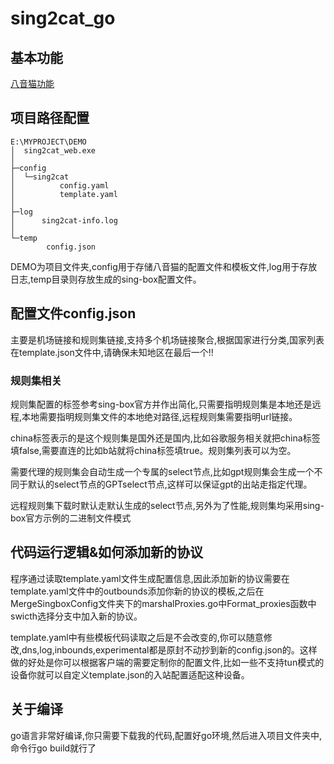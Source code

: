 # sing2cat_go
## 基本功能
[八音猫功能](https://github.com/ProjechAnonym/sing2cat/blob/main/README.md)
## 项目路径配置
```
E:\MYPROJECT\DEMO
│  sing2cat_web.exe
│
├─config
│  └─sing2cat
│          config.yaml
│          template.yaml
│    
├─log
│      sing2cat-info.log
│  
└─temp
        config.json
```
DEMO为项目文件夹,config用于存储八音猫的配置文件和模板文件,log用于存放日志,temp目录则存放生成的sing-box配置文件。
## 配置文件config.json
主要是机场链接和规则集链接,支持多个机场链接聚合,根据国家进行分类,国家列表在template.json文件中,请确保未知地区在最后一个!!
### 规则集相关
规则集配置的标签参考sing-box官方并作出简化,只需要指明规则集是本地还是远程,本地需要指明规则集文件的本地绝对路径,远程规则集需要指明url链接。

china标签表示的是这个规则集是国外还是国内,比如谷歌服务相关就把china标签填false,需要直连的比如b站就将china标签填true。规则集列表可以为空。

需要代理的规则集会自动生成一个专属的select节点,比如gpt规则集会生成一个不同于默认的select节点的GPTselect节点,这样可以保证gpt的出站走指定代理。

远程规则集下载时默认走默认生成的select节点,另外为了性能,规则集均采用sing-box官方示例的二进制文件模式
## 代码运行逻辑&如何添加新的协议
程序通过读取template.yaml文件生成配置信息,因此添加新的协议需要在template.yaml文件中的outbounds添加你新的协议的模板,之后在MergeSingboxConfig文件夹下的marshalProxies.go中Format_proxies函数中swicth选择分支中加入新的协议。

template.yaml中有些模板代码读取之后是不会改变的,你可以随意修改,dns,log,inbounds,experimental都是原封不动抄到新的config.json的。这样做的好处是你可以根据客户端的需要定制你的配置文件,比如一些不支持tun模式的设备你就可以自定义template.json的入站配置适配这种设备。
## 关于编译
go语言非常好编译,你只需要下载我的代码,配置好go环境,然后进入项目文件夹中,命令行go build就行了
